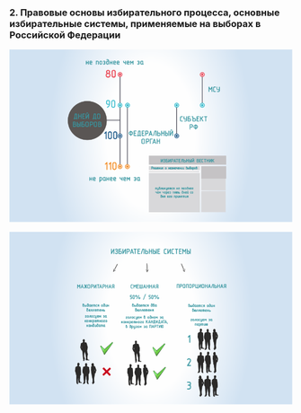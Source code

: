 ### 2. Правовые основы избирательного процесса, основные избирательные системы, применяемые на выборах в Российской Федерации

![ [Урок 2.1 - Избирательный процесс и его стадии ](#lesson-1.02.1) ](./1.02.1.svg)

![ [Урок 2.2 - Основные избирательные системы, применяемые на выборах в Российской Федерации ](#lesson-1.02.2) ](./1.02.2.svg)

